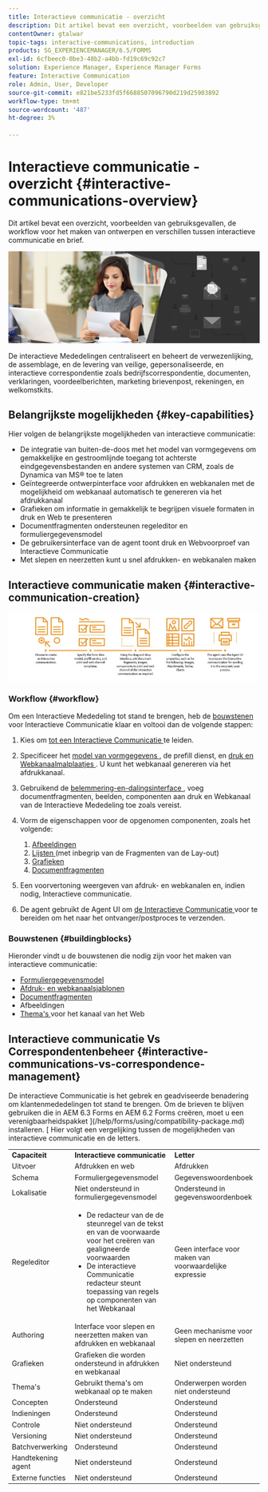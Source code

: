 ```yaml
---
title: Interactieve communicatie - overzicht
description: Dit artikel bevat een overzicht, voorbeelden van gebruiksgevallen, de workflow voor het maken van ontwerpen en verschillen tussen interactieve communicatie en brief.
contentOwner: gtalwar
topic-tags: interactive-communications, introduction
products: SG_EXPERIENCEMANAGER/6.5/FORMS
exl-id: 6cfbeec0-0be3-48b2-a4bb-fd19c69c92c7
solution: Experience Manager, Experience Manager Forms
feature: Interactive Communication
role: Admin, User, Developer
source-git-commit: e821be5233fd5f6688507096790d219d25903892
workflow-type: tm+mt
source-wordcount: '487'
ht-degree: 3%

---
```



# Interactieve communicatie - overzicht {#interactive-communications-overview}

Dit artikel bevat een overzicht, voorbeelden van gebruiksgevallen, de workflow voor het maken van ontwerpen en verschillen tussen interactieve communicatie en brief.

![ held-beeld ](do-not-localize/correspondence-management.png)

De interactieve Mededelingen centraliseert en beheert de verwezenlijking, de assemblage, en de levering van veilige, gepersonaliseerde, en interactieve correspondentie zoals bedrijfscorrespondentie, documenten, verklaringen, voordeelberichten, marketing brievenpost, rekeningen, en welkomstkits.

## Belangrijkste mogelijkheden {#key-capabilities}

Hier volgen de belangrijkste mogelijkheden van interactieve communicatie:

- De integratie van buiten-de-doos met het model van vormgegevens om gemakkelijke en gestroomlijnde toegang tot achterste eindgegevensbestanden en andere systemen van CRM, zoals de Dynamica van MS® toe te laten
- Geïntegreerde ontwerpinterface voor afdrukken en webkanalen met de mogelijkheid om webkanaal automatisch te genereren via het afdrukkanaal
- Grafieken om informatie in gemakkelijk te begrijpen visuele formaten in druk en Web te presenteren
- Documentfragmenten ondersteunen regeleditor en formuliergegevensmodel
- De gebruikersinterface van de agent toont druk en Webvoorproef van Interactieve Communicatie
- Met slepen en neerzetten kunt u snel afdrukken- en webkanalen maken

## Interactieve communicatie maken {#interactive-communication-creation}

![ interactive_communication-01 ](assets/interactive_communication-01.jpg)

### Workflow {#workflow}

Om een Interactieve Mededeling tot stand te brengen, heb de [ bouwstenen ](#buildingblocks) voor Interactieve Communicatie klaar en voltooi dan de volgende stappen:

1. Kies om [ tot een Interactieve Communicatie ](/help/forms/using/create-interactive-communication.md) te leiden.

1. Specificeer het [ model van vormgegevens ](/help/forms/using/data-integration.md), de prefill dienst, en [ druk en Webkanaalmalplaatjes ](/help/forms/using/web-channel-print-channel.md). U kunt het webkanaal genereren via het afdrukkanaal.

1. Gebruikend de [ belemmering-en-dalingsinterface ](/help/forms/using/introduction-interactive-communication-authoring.md), voeg documentfragmenten, beelden, componenten aan druk en Webkanaal van de Interactieve Mededeling toe zoals vereist.
1. Vorm de eigenschappen voor de opgenomen componenten, zoals het volgende:

   1. [Afbeeldingen](/help/forms/using/create-interactive-communication.md#step2)
   1. [ Lijsten ](/help/forms/using/create-interactive-communication.md#tables) (met inbegrip van de Fragmenten van de Lay-out)
   1. [Grafieken](/help/forms/using/chart-component-interactive-communications.md)
   1. [Documentfragmenten](/help/forms/using/create-interactive-communication.md#document-fragment-properties)

1. Een voorvertoning weergeven van afdruk- en webkanalen en, indien nodig, Interactieve communicatie.
1. De agent gebruikt de Agent UI om [ de Interactieve Communicatie ](/help/forms/using/prepare-send-interactive-communication.md) voor te bereiden om het naar het ontvanger/postproces te verzenden.

### Bouwstenen {#buildingblocks}

Hieronder vindt u de bouwstenen die nodig zijn voor het maken van interactieve communicatie:

- [Formuliergegevensmodel](/help/forms/using/data-integration.md)
- [Afdruk- en webkanaalsjablonen](/help/forms/using/web-channel-print-channel.md)
- [Documentfragmenten](/help/forms/using/document-fragments.md)
- Afbeeldingen
- [ Thema&#39;s ](/help/forms/using/themes.md) voor het kanaal van het Web

## Interactieve communicatie Vs Correspondentenbeheer {#interactive-communications-vs-correspondence-management}

De interactieve Communicatie is het gebrek en geadviseerde benadering om klantenmededelingen tot stand te brengen. Om de brieven te blijven gebruiken die in AEM 6.3 Forms en AEM 6.2 Forms creëren, moet u een verenigbaarheidspakket ](/help/forms/using/compatibility-package.md) installeren. [ Hier volgt een vergelijking tussen de mogelijkheden van interactieve communicatie en de letters.

<table>
 <tbody>
  <tr>
   <td><strong>Capaciteit</strong></td>
   <td><strong>Interactieve communicatie</strong></td>
   <td><strong>Letter</strong></td>
  </tr>
  <tr>
   <td>Uitvoer</td>
   <td>Afdrukken en web</td>
   <td>Afdrukken</td>
  </tr>
  <tr>
   <td>Schema</td>
   <td>Formuliergegevensmodel </td>
   <td>Gegevenswoordenboek </td>
  </tr>
  <tr>
   <td>Lokalisatie</td>
   <td>Niet ondersteund in formuliergegevensmodel</td>
   <td>Ondersteund in gegevenswoordenboek</td>
  </tr>
  <tr>
   <td>Regeleditor</td>
   <td>
    <ul>
     <li>De redacteur van de de steunregel van de tekst en van de voorwaarde voor het creëren van gealigneerde voorwaarden</li>
     <li>De interactieve Communicatie redacteur steunt toepassing van regels op componenten van het Webkanaal</li>
    </ul> </td>
   <td>Geen interface voor maken van voorwaardelijke expressie</td>
  </tr>
  <tr>
   <td>Authoring</td>
   <td>Interface voor slepen en neerzetten maken van afdrukken en webkanaal</td>
   <td>Geen mechanisme voor slepen en neerzetten </td>
  </tr>
  <tr>
   <td>Grafieken</td>
   <td>Grafieken die worden ondersteund in afdrukken en webkanaal</td>
   <td>Niet ondersteund</td>
  </tr>
  <tr>
   <td>Thema's</td>
   <td>Gebruikt thema's om webkanaal op te maken</td>
   <td>Onderwerpen worden niet ondersteund</td>
  </tr>
   <tr>
   <td>Concepten</td>
   <td>Ondersteund</td>
   <td>Ondersteund</td>
  </tr>
   <tr>
   <td>Indieningen</td>
   <td>Ondersteund</td>
   <td>Ondersteund</td>
  </tr>
  <tr>
  <tr>
   <td>Controle</td>
   <td>Niet ondersteund</td>
   <td>Ondersteund</td>
  </tr>
   <tr>
   <td>Versioning</td>
   <td>Niet ondersteund</td>
   <td>Ondersteund</td>
  </tr>
   <td>Batchverwerking</td>
   <td>Ondersteund </td>
   <td>Ondersteund</td>
  </tr>
  <tr>
   <td>Handtekening agent</td>
   <td>Niet ondersteund</td>
   <td>Ondersteund</td>
  </tr>
  <tr>
   <td>Externe functies</td>
   <td>Niet ondersteund</td>
   <td>Ondersteund</td>
  </tr>
 </tbody>
</table>
